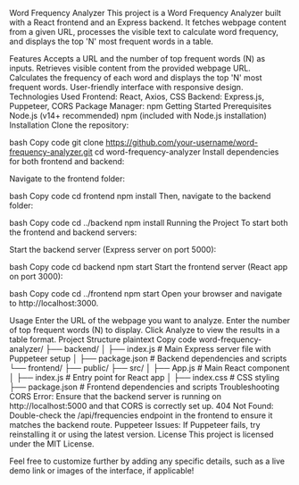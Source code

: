 Word Frequency Analyzer
This project is a Word Frequency Analyzer built with a React frontend and an Express backend. It fetches webpage content from a given URL, processes the visible text to calculate word frequency, and displays the top 'N' most frequent words in a table.

Features
Accepts a URL and the number of top frequent words (N) as inputs.
Retrieves visible content from the provided webpage URL.
Calculates the frequency of each word and displays the top 'N' most frequent words.
User-friendly interface with responsive design.
Technologies Used
Frontend: React, Axios, CSS
Backend: Express.js, Puppeteer, CORS
Package Manager: npm
Getting Started
Prerequisites
Node.js (v14+ recommended)
npm (included with Node.js installation)
Installation
Clone the repository:

bash
Copy code
git clone https://github.com/your-username/word-frequency-analyzer.git
cd word-frequency-analyzer
Install dependencies for both frontend and backend:

Navigate to the frontend folder:

bash
Copy code
cd frontend
npm install
Then, navigate to the backend folder:

bash
Copy code
cd ../backend
npm install
Running the Project
To start both the frontend and backend servers:

Start the backend server (Express server on port 5000):

bash
Copy code
cd backend
npm start
Start the frontend server (React app on port 3000):

bash
Copy code
cd ../frontend
npm start
Open your browser and navigate to http://localhost:3000.

Usage
Enter the URL of the webpage you want to analyze.
Enter the number of top frequent words (N) to display.
Click Analyze to view the results in a table format.
Project Structure
plaintext
Copy code
word-frequency-analyzer/
├── backend/
│   ├── index.js            # Main Express server file with Puppeteer setup
│   ├── package.json        # Backend dependencies and scripts
└── frontend/
    ├── public/
    ├── src/
    │   ├── App.js          # Main React component
    │   ├── index.js        # Entry point for React app
    │   ├── index.css       # CSS styling
    ├── package.json        # Frontend dependencies and scripts
Troubleshooting
CORS Error: Ensure that the backend server is running on http://localhost:5000 and that CORS is correctly set up.
404 Not Found: Double-check the /api/frequencies endpoint in the frontend to ensure it matches the backend route.
Puppeteer Issues: If Puppeteer fails, try reinstalling it or using the latest version.
License
This project is licensed under the MIT License.

Feel free to customize further by adding any specific details, such as a live demo link or images of the interface, if applicable!
